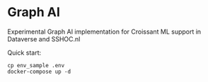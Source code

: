 # Graph AI
Experimental Graph AI implementation for Croissant ML support in Dataverse and SSHOC.nl 

Quick start:
```
cp env_sample .env
docker-compose up -d
```
